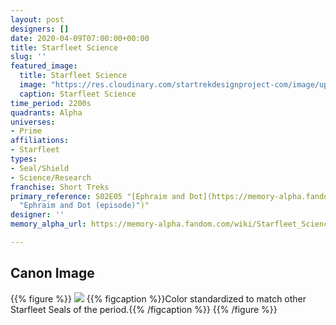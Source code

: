 ```yaml
---
layout: post
designers: []
date: 2020-04-09T07:00:00+00:00
title: Starfleet Science
slug: ''
featured_image:
  title: Starfleet Science
  image: "https://res.cloudinary.com/startrekdesignproject-com/image/upload/v1586461075/StarfleetScience.png"
  caption: Starfleet Science
time_period: 2200s
quadrants: Alpha
universes:
- Prime
affiliations:
- Starfleet
types:
- Seal/Shield
- Science/Research
franchise: Short Treks
primary_reference: S02E05 "[Ephraim and Dot](https://memory-alpha.fandom.com/wiki/Ephraim_and_Dot_(episode)
  "Ephraim and Dot (episode)")"
designer: ''
memory_alpha_url: https://memory-alpha.fandom.com/wiki/Starfleet_Science

---
```

## Canon Image

{{% figure %}}
![](https://res.cloudinary.com/startrekdesignproject-com/image/upload/v1586461075/StarfleetScience2250s_ShortTreks2x4.jpg) {{% figcaption %}}Color standardized to match other Starfleet Seals of the period.{{% /figcaption %}} {{% /figure %}}